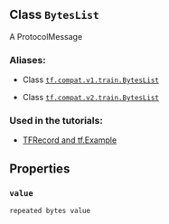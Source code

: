 

## Class  `BytesList` 
A ProtocolMessage



### Aliases:

- Class [ `tf.compat.v1.train.BytesList` ](/api_docs/python/tf/train/BytesList)

- Class [ `tf.compat.v2.train.BytesList` ](/api_docs/python/tf/train/BytesList)



### Used in the tutorials:

- [TFRecord and tf.Example](https://tensorflow.google.cn/tutorials/load_data/tfrecord)



## Properties


###  `value` 
 `repeated bytes value` 

